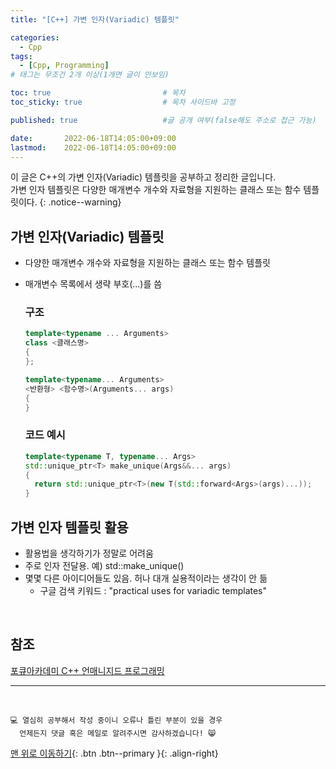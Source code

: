 ```yaml
---
title: "[C++] 가변 인자(Variadic) 템플릿" 

categories:
  - Cpp
tags:
  - [Cpp, Programming]
# 태그는 무조건 2개 이상(1개면 글이 안보임)

toc: true                         # 목차
toc_sticky: true                  # 목차 사이드바 고정

published: true                   #글 공개 여부(false해도 주소로 접근 가능)

date:       2022-06-18T14:05:00+09:00
lastmod:    2022-06-18T14:05:00+09:00
---
```


<!-- description : 25자에서 160자 사이 -->
이 글은 C++의 가변 인자(Variadic) 템플릿을 공부하고 정리한 글입니다.<br>
가변 인자 템플릿은 다양한 매개변수 개수와 자료형을 지원하는 클래스 또는 함수 템플릿이다.
{: .notice--warning}

## 가변 인자(Variadic) 템플릿
- 다양한 매개변수 개수와 자료형을 지원하는 클래스 또는 함수 템플릿
- 매개변수 목록에서 생략 부호(...)를 씀

  ### 구조

  ```cpp
  template<typename ... Arguments>
  class <클래스명>
  {
  };

  template<typename... Arguments>
  <반환형> <함수명>(Arguments... args)
  {
  }
  ```

  ### 코드 예시

  ```cpp
  template<typename T, typename... Args>
  std::unique_ptr<T> make_unique(Args&&... args)
  {
    return std::unique_ptr<T>(new T(std::forward<Args>(args)...));
  }
  ```

## 가변 인자 템플릿 활용
- 활용법을 생각하기가 정말로 어려움
- 주로 인자 전달용. 예) std::make_unique()
- 몇몇 다른 아이디어들도 있음. 허나 대개 실용적이라는 생각이 안 듦
  - 구글 검색 키워드 : "practical uses for variadic templates"

<br>

## 참조
[포큐아카데미 C++ 언매니지드 프로그래밍](https://pocu-ko.teachable.com/p/comp3200)

***
<br>

    💻 열심히 공부해서 작성 중이니 오류나 틀린 부분이 있을 경우 
      언제든지 댓글 혹은 메일로 알려주시면 감사하겠습니다! 😸


[맨 위로 이동하기](#){: .btn .btn--primary }{: .align-right}